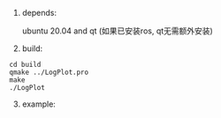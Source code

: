 1. depends:

    ubuntu 20.04 and qt (如果已安装ros, qt无需额外安装)

2. build:
```
cd build
qmake ../LogPlot.pro
make
./LogPlot
```
3. example:
